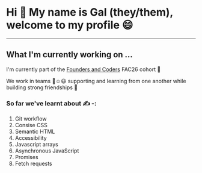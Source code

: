 # Hi :wave: My name is Gal (they/them), welcome to my profile :smile:

---

## What I'm currently working on ...

I'm currently part of the [Founders and Coders](https://www.foundersandcoders.com/) FAC26 cohort 🎏

We work in teams 🙂☺️😃 supporting and learning from one another while building strong friendships 💪

### So far we've learnt about ✍️ -:
1. Git workflow 
2. Consise CSS
3. Semantic HTML
4. Accessibility
5. Javascript arrays
6. Asynchronous JavaScript  
7. Promises 
8. Fetch requests 

### 







<!--
**d0g3bl2/d0g3bl2** is a ✨ _special_ ✨ repository because its `README.md` (this file) appears on your GitHub profile.

Here are some ideas to get you started:

- 🔭 I’m currently working on ...
- 🌱 I’m currently learning ...
- 👯 I’m looking to collaborate on ...
- 🤔 I’m looking for help with ...
- 💬 Ask me about ...
- 📫 How to reach me: ...
- 😄 Pronouns: ...
- ⚡ Fun fact: ...
-->
